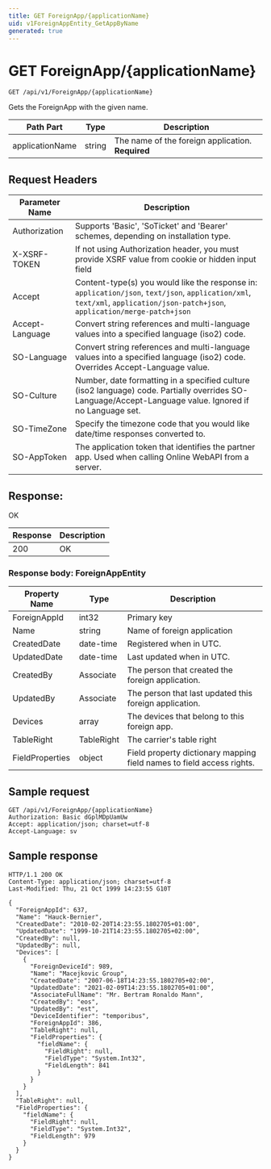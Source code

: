```yaml
---
title: GET ForeignApp/{applicationName}
uid: v1ForeignAppEntity_GetAppByName
generated: true
---
```


# GET ForeignApp/{applicationName}

```http
GET /api/v1/ForeignApp/{applicationName}
```

Gets the ForeignApp with the given name.






| Path Part | Type | Description |
|-----------|------|-------------|
| applicationName | string | The name of the foreign application. **Required** |



## Request Headers

| Parameter Name | Description |
|----------------|-------------|
| Authorization  | Supports 'Basic', 'SoTicket' and 'Bearer' schemes, depending on installation type. |
| X-XSRF-TOKEN   | If not using Authorization header, you must provide XSRF value from cookie or hidden input field |
| Accept         | Content-type(s) you would like the response in: `application/json`, `text/json`, `application/xml`, `text/xml`, `application/json-patch+json`, `application/merge-patch+json` |
| Accept-Language | Convert string references and multi-language values into a specified language (iso2) code. |
| SO-Language | Convert string references and multi-language values into a specified language (iso2) code. Overrides Accept-Language value. |
| SO-Culture | Number, date formatting in a specified culture (iso2 language) code. Partially overrides SO-Language/Accept-Language value. Ignored if no Language set. |
| SO-TimeZone | Specify the timezone code that you would like date/time responses converted to. |
| SO-AppToken | The application token that identifies the partner app. Used when calling Online WebAPI from a server. |


## Response:

OK

| Response | Description |
|----------------|-------------|
| 200 | OK |

### Response body: ForeignAppEntity

| Property Name | Type |  Description |
|----------------|------|--------------|
| ForeignAppId | int32 | Primary key |
| Name | string | Name of foreign application |
| CreatedDate | date-time | Registered when  in UTC. |
| UpdatedDate | date-time | Last updated when  in UTC. |
| CreatedBy | Associate | The person that created the foreign application. |
| UpdatedBy | Associate | The person that last updated this foreign application. |
| Devices | array | The devices that belong to this foreign app. |
| TableRight | TableRight | The carrier's table right |
| FieldProperties | object | Field property dictionary mapping field names to field access rights. |

## Sample request

```http!
GET /api/v1/ForeignApp/{applicationName}
Authorization: Basic dGplMDpUamUw
Accept: application/json; charset=utf-8
Accept-Language: sv
```

## Sample response

```http_
HTTP/1.1 200 OK
Content-Type: application/json; charset=utf-8
Last-Modified: Thu, 21 Oct 1999 14:23:55 G10T

{
  "ForeignAppId": 637,
  "Name": "Hauck-Bernier",
  "CreatedDate": "2010-02-20T14:23:55.1802705+01:00",
  "UpdatedDate": "1999-10-21T14:23:55.1802705+02:00",
  "CreatedBy": null,
  "UpdatedBy": null,
  "Devices": [
    {
      "ForeignDeviceId": 989,
      "Name": "Macejkovic Group",
      "CreatedDate": "2007-06-18T14:23:55.1802705+02:00",
      "UpdatedDate": "2021-02-09T14:23:55.1802705+01:00",
      "AssociateFullName": "Mr. Bertram Ronaldo Mann",
      "CreatedBy": "eos",
      "UpdatedBy": "est",
      "DeviceIdentifier": "temporibus",
      "ForeignAppId": 386,
      "TableRight": null,
      "FieldProperties": {
        "fieldName": {
          "FieldRight": null,
          "FieldType": "System.Int32",
          "FieldLength": 841
        }
      }
    }
  ],
  "TableRight": null,
  "FieldProperties": {
    "fieldName": {
      "FieldRight": null,
      "FieldType": "System.Int32",
      "FieldLength": 979
    }
  }
}
```